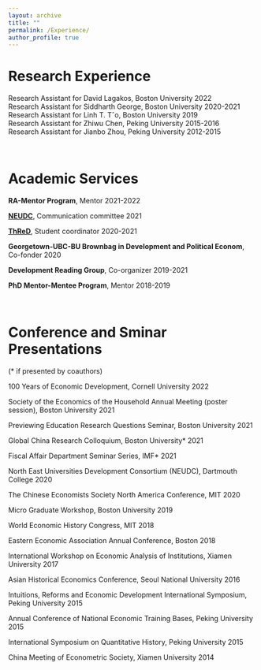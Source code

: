 ```yaml
---
layout: archive
title: ""
permalink: /Experience/
author_profile: true
---
```


# Research Experience
   Research Assistant for David Lagakos, Boston University 2022   
   Research Assistant for Siddharth George, Boston University 2020-2021  
   Research Assistant for Linh T. Tˆo, Boston University 2019   
   Research Assistant for Zhiwu Chen, Peking University 2015-2016   
   Research Assistant for Jianbo Zhou, Peking University 2012-2015 

&nbsp;


# Academic Services 
  **RA-Mentor Program**, Mentor 2021-2022
  
  **[NEUDC](https://sites.google.com/view/neudc2021)**, Communication committee 2021    
  
  **[ThReD](http://thred.devecon.org/)**, Student coordinator 2020-2021
  
  **Georgetown-UBC-BU Brownbag in Development and Political Econom**, Co-fonder 2020
  
  **Development Reading Group**, Co-organizer 2019-2021
  
  **PhD Mentor-Mentee Program**, Mentor 2018-2019
 
&nbsp;
 
 
# Conference and Sminar Presentations 
   (* if presented by coauthors)

  100 Years of Economic Development, Cornell University 2022
  
  Society of the Economics of the Household Annual Meeting (poster session), Boston University 2021
  
  Previewing Education Research Questions Seminar, Boston University 2021
  
  Global China Research Colloquium, Boston University* 2021
  
  Fiscal Affair Department Seminar Series, IMF* 2021
  
  North East Universities Development Consortium (NEUDC), Dartmouth College 2020
  
  The Chinese Economists Society North America Conference, MIT 2020
  
  Micro Graduate Workshop, Boston University 2019
  
  World Economic History Congress, MIT 2018
  
  Eastern Economic Association Annual Conference, Boston 2018
  
  International Workshop on Economic Analysis of Institutions, Xiamen University 2017
  
  Asian Historical Economics Conference, Seoul National University 2016
  
  Intuitions, Reforms and Economic Development International Symposium, Peking University 2015
  
  Annual Conference of National Economic Training Bases, Peking University  2015
  
  International Symposium on Quantitative History, Peking University 2015
  
  China Meeting of Econometric Society, Xiamen University 2014

